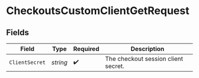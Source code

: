# CheckoutsCustomClientGetRequest


## Fields

| Field                               | Type                                | Required                            | Description                         |
| ----------------------------------- | ----------------------------------- | ----------------------------------- | ----------------------------------- |
| `ClientSecret`                      | *string*                            | :heavy_check_mark:                  | The checkout session client secret. |